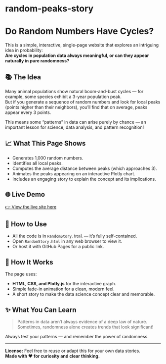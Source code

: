 # random-peaks-story
# Do Random Numbers Have Cycles?

This is a simple, interactive, single-page website that explores an intriguing idea in probability:  
**Are cycles in population data always meaningful, or can they appear naturally in pure randomness?**

## 📚 The Idea

Many animal populations show natural boom-and-bust cycles — for example, some species exhibit a 3-year population peak.  
But if you generate a sequence of random numbers and look for local peaks (points higher than their neighbors), you’ll find that on average, peaks appear every 3 points.

This means some “patterns” in data can arise purely by chance — an important lesson for science, data analysis, and pattern recognition!

## 📈 What This Page Shows

- Generates 1,000 random numbers.
- Identifies all local peaks.
- Computes the average distance between peaks (which approaches 3).
- Animates the peaks appearing on an interactive Plotly chart.
- Includes an engaging story to explain the concept and its implications.

## 🌐 Live Demo

[👉 View the live site here](https://github.com/TrushalPrevail/random-peaks-story)



## 📂 How to Use

- All the code is in `RandomStory.html` — it’s fully self-contained.
- Open `RandomStory.html` in any web browser to view it.
- Or host it with GitHub Pages for a public link.

## 🧩 How It Works

The page uses:
- **HTML, CSS, and Plotly.js** for the interactive graph.
- Simple fade-in animation for a clean, modern feel.
- A short story to make the data science concept clear and memorable.

## ✨ What You Can Learn

> Patterns in data aren’t always evidence of a deep law of nature.  
> Sometimes, randomness alone creates trends that look significant!

Always test your patterns — and remember the power of randomness.

---

**License:** Feel free to reuse or adapt this for your own data stories.  
**Made with ❤️ for curiosity and clear thinking.**
